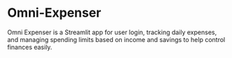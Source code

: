 # Omni-Expenser
Omni Expenser is a Streamlit app for user login, tracking daily expenses, and managing spending limits based on income and savings to help control finances easily.
